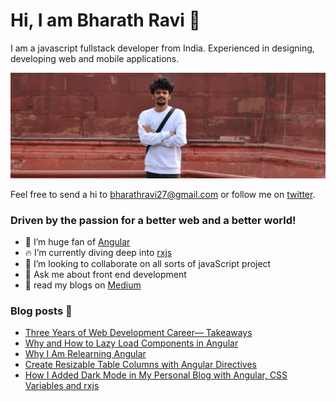 # Hi, I am Bharath Ravi 🌟

I am a javascript fullstack developer from India. Experienced in designing, developing web and mobile applications.

<img src="https://raw.githubusercontent.com/BharathRavi27/BharathRavi27/master/bharath.jpeg" alt="banner of bharath ravi, frontend developer">

Feel free to send a hi to <bharathravi27@gmail.com> or follow me on [twitter](https://twitter.com/_bharath_ravi).

### Driven by the passion for a better web and a better world!

- 🔭 I’m huge fan of [Angular](https://angular.io)
- 🔥 I’m currently diving deep into [rxjs](RxJSrxjs-dev.firebaseapp.com)
- 👯 I’m looking to collaborate on all sorts of javaScript project
- 💬 Ask me about front end development
- 📃 read my blogs on [Medium](https://medium.com/@bharathravi27)

### Blog posts 📕

<!-- BLOG-POST-LIST:START -->
- [Three Years of Web Development Career— Takeaways](https://levelup.gitconnected.com/three-years-of-web-development-career-takeaways-9d8df65c5cf6?source=rss-d3cb98938cdc------2)
- [Why and How to Lazy Load Components in Angular](https://medium.com/better-programming/why-and-how-to-lazy-load-components-in-angular-b4aff3797c6d?source=rss-d3cb98938cdc------2)
- [Why I Am Relearning Angular](https://levelup.gitconnected.com/why-i-am-relearning-angular-5308555f4e8e?source=rss-d3cb98938cdc------2)
- [Create Resizable Table Columns with Angular Directives](https://levelup.gitconnected.com/create-resizable-table-columns-with-angular-directives-a9e0f5c1cbf7?source=rss-d3cb98938cdc------2)
- [How I Added Dark Mode in My Personal Blog with Angular, CSS Variables and rxjs](https://medium.com/dev-hub/how-i-added-dark-mode-in-my-personal-blog-with-angular-css-variables-and-rxjs-a62056c52e16?source=rss-d3cb98938cdc------2)
<!-- BLOG-POST-LIST:END -->
